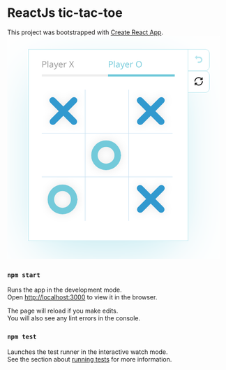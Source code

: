 # ReactJs tic-tac-toe
This project was bootstrapped with [Create React App](https://github.com/facebook/create-react-app).
![tic-tac-toe board](./board.png "Board")
### `npm start`

Runs the app in the development mode.<br>
Open [http://localhost:3000](http://localhost:3000) to view it in the browser.

The page will reload if you make edits.<br>
You will also see any lint errors in the console.

### `npm test`

Launches the test runner in the interactive watch mode.<br>
See the section about [running tests](https://facebook.github.io/create-react-app/docs/running-tests) for more information.
